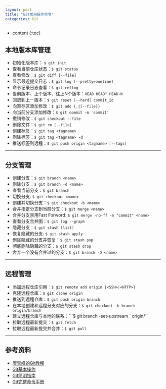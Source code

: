 ```yaml
---
layout: post
title: "Git常用操作命令"
categories: Git
---
```


* content
{:toc}

## 本地版本库管理

* 初始化版本库： ```$ git init```
* 查看当前仓库状态：```$ git status```
* 查看修改：```$ git diff [--file]```
* 显示最近提交日志：```$ git log [--pretty=oneline]```
* 命令记录日志查看：```$ git reflog```
* 当前版本、上个版本、往上N个版本：```HEAD HEAD^ HEAD~N```
* 回退到上一版本：```$ git reset [--hard] commit_id```
* 向暂存区添加修改：```$ git add {.|[--file]}```
* 向当前分支添加修改：```$ git commit -m 'commit'```
* 撤销修改：```$ git checkout --file```
* 删除文件：```$ git rm [--file]```
* 创建标签：```$ git tag <tagname>```
* 删除标签：```$ git tag <tagname> -d```
* 推送标签到远程：```$ git push origin <tagname> [--tags]```

---

## 分支管理 

* 创建分支：```$ git branch <name>```
* 删除分支：```$ git branch -d <name>```
* 查看当前分支：```$ git branch```
* 切换分支: ```$ git checkout <name>```
* 创建并切换分支：```$ git checkout -b <name>```
* 合并指定分支到当前分支：```$ git merge <name>```
* 合并分支禁用Fast Forword: ```$ git merge -no-ff -m "commit" <name>```
* 查看分支合并图：```$ git log --graph```
* 隐藏分支：```$ git stash [list]```
* 恢复隐藏的分支: ```$ git stash apply```
* 删除隐藏的分支并恢复：```$ git stash pop```
* 彻底删除隐藏的分支：```$ git stash drop```
* 舍弃一个没有合并过的分支：```$ git branch -D <name>```

---

## 远程管理

* 添加远程仓库引用：```$ git remote add origin {<SSH>|<HTTP>}```
* 克隆远程仓库：```$ git clone origin```
* 推送到远程仓库：```$ git push origin branch```
* 在本地创建和远程分支对应的分支：```$ git checkout -b branch origin/branch```
* 建立远程仓库与本地的联系：```$ git branch -set-upstream <name>` origin/<name>``
* 拉取远程最新提交：```$ git fetch```
* 拉取远程最新提交并合并：```$ git pull```

---

## 参考资料

* [廖雪峰的Git教程](http://www.liaoxuefeng.com/wiki/0013739516305929606dd18361248578c67b8067c8c017b000)
* [Git基本操作](http://www.runoob.com/git/git-basic-operations.html)
* [Git简明指南](http://www.runoob.com/manual/git-guide/)
* [Git完整命令手册](http://git-scm.com/docs)




